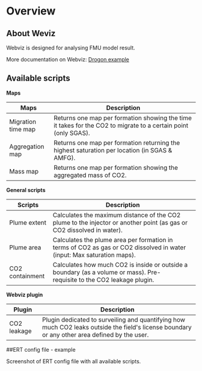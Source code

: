 # Overview

## About Weviz

Webviz is designed for analysing FMU model result.

More documentation on Webviz: [Drogon example](https://webviz-subsurface-example.azurewebsites.net/how-was-this-made)


## Available scripts

**Maps**

| Maps      | Description |
| ----------- | ----------- |
| Migration time map      | Returns one map per formation showing the time it takes for the CO2 to migrate to a certain point (only SGAS).|
| Aggregation map   | Returns one map per formation returning the highest saturation per location (in SGAS & AMFG). |
| Mass map   | Returns one map per formation showing the aggregated mass of CO2.         |

**General scripts**

| Scripts      | Description |
| ----------- | ----------- |
| Plume extent      | Calculates the maximum distance of the CO2 plume to the injector or another point (as gas or CO2 dissolved in water).|
| Plume area   | Calculates the plume area per formation in terms of CO2 as gas or CO2 dissolved in water (input: Max saturation maps). |
| CO2 containment   | Calculates how much CO2 is inside or outside a boundary (as a volume or mass). Pre-requisite to the CO2 leakage plugin.|

**Webviz plugin**

| Plugin      | Description |
| ----------- | ----------- |
| CO2 leakage   | Plugin dedicated to surveiling and quantifying how much CO2 leaks outside the field's license boundary or any other area defined by the user.|


##ERT config file - example

Screenshot of ERT config file with all available scripts.